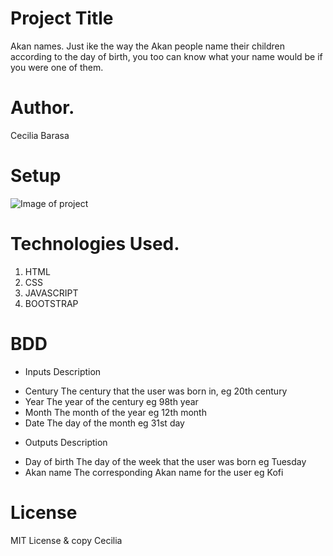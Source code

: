 # Project Title
Akan names.
Just ike the way the Akan people name their children according to the day of birth, you too can know what your name would be if you were one of them.

# Author.
Cecilia Barasa

# Setup
![Image of project](https://cecibarasa.github.io/birth-day/Image/shot.png)

# Technologies Used.
1. HTML
2. CSS
3. JAVASCRIPT
4. BOOTSTRAP

# BDD
- Inputs	Description
* Century	The century that the user was born in, eg 20th century
* Year	The year of the century eg 98th year
* Month	The month of the year eg 12th month
* Date	The day of the month eg 31st day
- Outputs	Description
* Day of birth	The day of the week that the user was born eg Tuesday
* Akan name	The corresponding Akan name for the user eg Kofi

# License
MIT License & copy Cecilia
